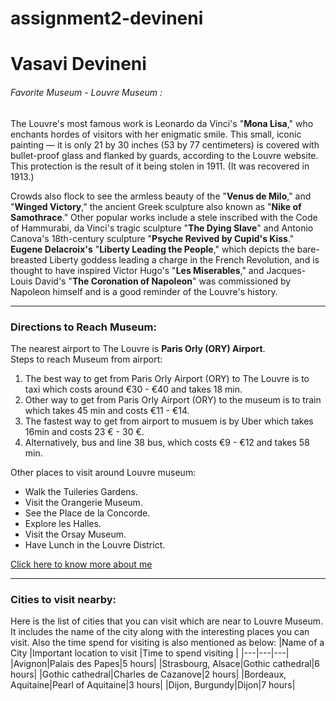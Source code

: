 # assignment2-devineni
# Vasavi Devineni

###### Favorite Museum - Louvre Museum :

The Louvre's most famous work is Leonardo da Vinci's "**Mona Lisa**," who enchants hordes of visitors with her enigmatic smile. This small, iconic painting — it is only 21 by 30 inches (53 by 77 centimeters) is covered with bullet-proof glass and flanked by guards, according to the Louvre website. This protection is the result of it being stolen in 1911. (It was recovered in 1913.)

Crowds also flock to see the armless beauty of the "**Venus de Milo**," and "**Winged Victory**," the ancient Greek sculpture also known as "**Nike of Samothrace**." Other popular works include a stele inscribed with the Code of Hammurabi, da Vinci's tragic sculpture "**The Dying Slave**" and Antonio Canova's 18th-century sculpture "**Psyche Revived by Cupid's Kiss**." **Eugene Delacroix's** "**Liberty Leading the People**," which depicts the bare-breasted Liberty goddess leading a charge in the French Revolution, and is thought to have inspired Victor Hugo's "**Les Miserables**," and Jacques-Louis David's "**The Coronation of Napoleon**" was commissioned by Napoleon himself and is a good reminder of the Louvre's history.

----
### Directions to Reach Museum:
The nearest airport to The Louvre is **Paris Orly (ORY) Airport**.<br>
Steps to reach Museum from airport:
1. The best way to get from Paris Orly Airport (ORY) to The Louvre is to taxi which costs around €30 - €40 and takes 18 min.
2. Other way to get from Paris Orly Airport (ORY) to the museum is to train which takes 45 min and costs €11 - €14. 
3. The fastest way to get from airport to musuem is by Uber which takes 16min and costs 23 € - 30 €.
4. Alternatively, bus and line 38 bus, which costs €9 - €12 and takes 58 min.
 
Other places to visit around Louvre museum:
* Walk the Tuileries Gardens.
* Visit the Orangerie Museum.
* See the Place de la Concorde.
* Explore les Halles.
* Visit the Orsay Museum.
* Have Lunch in the Louvre District.

[Click here to know more about me](https://github.com/VasaviDN/assignment2-devineni/blob/main/AboutMe.md)

---

### Cities to visit nearby:
Here is the list of cities that you can visit which are near to Louvre Museum. It includes the name of the city along with the interesting places you can visit. Also the time spend for visiting is also mentioned as below:
|Name of a City |Important location to visit |Time to spend visiting |
|---|---|---|
|Avignon|Palais des Papes|5 hours|
|Strasbourg, Alsace|Gothic cathedral|6 hours|
|Gothic cathedral|Charles de Cazanove|2 hours|
|Bordeaux, Aquitaine|Pearl of Aquitaine|3 hours|
|Dijon, Burgundy|Dijon|7 hours|